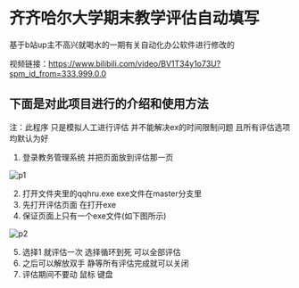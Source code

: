 # 齐齐哈尔大学期末教学评估自动填写

基于b站up主不高兴就喝水的一期有关自动化办公软件进行修改的

视频链接：https://www.bilibili.com/video/BV1T34y1o73U?spm_id_from=333.999.0.0

## 下面是对此项目进行的介绍和使用方法

注：此程序 只是模拟人工进行评估 并不能解决ex的时间限制问题  且所有评估选项均默认为好

1. 登录教务管理系统  并把页面放到评估那一页

![p1](https://github.com/SplendidJoe/-/blob/main/p1.png)

2. 打开文件夹里的qqhru.exe  exe文件在master分支里
3. 先打开评估页面  在打开exe
4. 保证页面上只有一个exe文件(如下图所示)

![p2](https://github.com/SplendidJoe/-/blob/main/p2.png)

5. 选择1 就评估一次  选择循环到死 可以全部评估
6. 之后可以解放双手 静等所有评估完成就可以关闭
7. 评估期间不要动 鼠标 键盘
